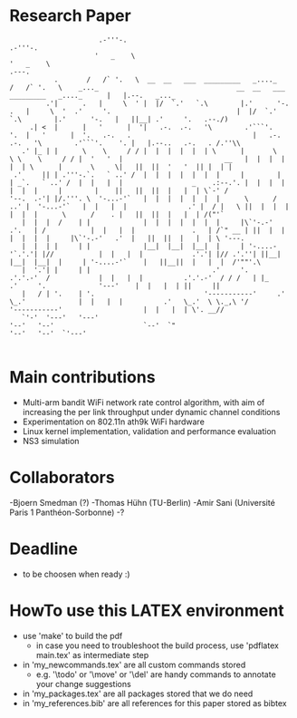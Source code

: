 # Research Paper

```
                      .-'''-.                                                .-'''-.                                                                                                                   
                     '   _    \                                             '   _    \                                                                                  .---.                          
           .       /   /` '.   \  __  __   ___  _________   _...._        /   /` '.   \    _..._                                  __  __   ___  _________   _...._      |   |.--.   _..._              
         .'|      .   |     \  ' |  |/  `.'   `.\        |.'      '-.    .   |     \  '  .'     '.                               |  |/  `.'   `.\        |.'      '-.   |   ||__| .'     '.   .--./)   
     .| <  |      |   '      |  '|   .-.  .-.   '\        .'```'.    '.  |   '      |  '.   .-.   .                              |   .-.  .-.   '\        .'```'.    '. |   |.--..   .-.   . /.''\\    
   .' |_ | |      \    \     / / |  |  |  |  |  | \      |       \     \ \    \     / / |  '   '  |                         __   |  |  |  |  |  | \      |       \     \|   ||  ||  '   '  || |  | |   
 .'     || | .'''-.`.   ` ..' /  |  |  |  |  |  |  |     |        |    | _`.   ` ..' /  |  |   |  |                 _    .:--.'. |  |  |  |  |  |  |     |        |    ||   ||  ||  |   |  | \`-' /    
'--.  .-'| |/.'''. \  '-...-'`   |  |  |  |  |  |  |      \      /    ..' |  '-...-'`   |  |   |  |               .' |  / |   \ ||  |  |  |  |  |  |      \      /    . |   ||  ||  |   |  | /("'`     
   |  |  |  /    | |             |  |  |  |  |  |  |     |\`'-.-'   .'.   | /           |  |   |  |              .   | /`" __ | ||  |  |  |  |  |  |     |\`'-.-'   .'  |   ||  ||  |   |  | \ '---.   
   |  |  | |     | |             |__|  |__|  |__|  |     | '-....-'`.'.'| |//           |  |   |  |            .'.'| |// .'.''| ||__|  |__|  |__|  |     | '-....-'`    |   ||__||  |   |  |  /'""'.\  
   |  '.'| |     | |                              .'     '.       .'.'.-'  /            |  |   |  |          .'.'.-'  / / /   | |_                .'     '.             '---'    |  |   |  | ||     || 
   |   / | '.    | '.                           '-----------'     .'   \_.'             |  |   |  |          .'   \_.'  \ \._,\ '/              '-----------'                    |  |   |  | \'. __//  
   `'-'  '---'   '---'                                                                  '--'   '--'                      `--'  `"                                                '--'   '--'  `'---'   


```

# Main contributions
- Multi-arm bandit WiFi network rate control algorithm, with aim of increasing the per link throughput under dynamic channel conditions
- Experimentation on 802.11n ath9k WiFi hardware
- Linux kernel implementation, validation and performance evaluation
- NS3 simulation

# Collaborators
-Bjoern Smedman (?)
-Thomas Hühn (TU-Berlin) 
-Amir Sani (Université Paris 1 Panthéon-Sorbonne)
-?

# Deadline
- to be choosen when ready :)

# HowTo use this LATEX environment
- use 'make' to build the pdf
  - in case you need to troubleshoot the build process, use 'pdflatex main.tex' as intermediate step
- in 'my_newcommands.tex' are all custom commands stored
  - e.g. '\todo' or '\move' or '\del' are handy commands to annotate your change suggestions
- in 'my_packages.tex' are all packages stored that we do need
- in 'my_references.bib' are all references for this paper stored as bibtex

